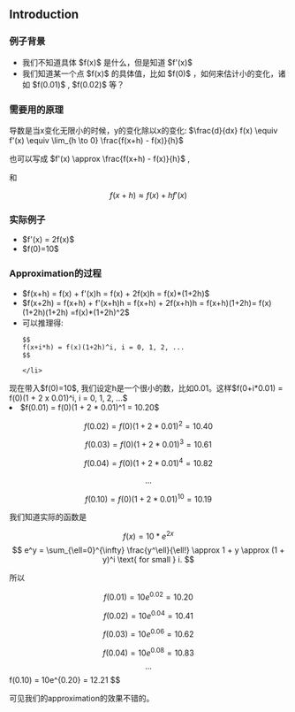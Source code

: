 <h2>Introduction</h2>
<h3> 例子背景 </h3>
<ul>
<li>我们不知道具体 $f(x)$ 是什么，但是知道 $f'(x)$ </li>
<li>我们知道某一个点 $f(x)$ 的具体值，比如 $f(0)$ ，如何来估计小的变化，诸如 $f(0.01)$ , $f(0.02)$ 等？</li>
</ul>

<h3>需要用的原理</h3>
导数是当x变化无限小的时候，y的变化除以x的变化: 
$\frac{d}{dx} f(x) \equiv f'(x) \equiv \lim_{h \to 0} \frac{f(x+h) - f(x)}{h}$

也可以写成 $f'(x) \approx \frac{f(x+h) - f(x)}{h}$ , 

和

$$
f(x+h) \approx f(x) + h f'(x)
$$

<h3>实际例子</h3>
<ul>
  <li>$f'(x) = 2f(x)$</li>
  <li>$f(0)=10$</li>
</ul>
 
<h3>Approximation的过程</h3>
<ul>
  <li>$f(x+h) = f(x) + f'(x)h = f(x) + 2f(x)h = f(x)*(1+2h)$</li>
  <li>$f(x+2h) = f(x+h) + f'(x+h)h = f(x+h) + 2f(x+h)h = f(x+h)(1+2h)= f(x)(1+2h)(1+2h) =f(x)*(1+2h)^2$</li>
  <li>可以推理得:
    
    $$
    f(x+i*h) = f(x)(1+2h)^i, i = 0, 1, 2, ...
    $$
    
    </li>
</ul>
现在带入$f(0)=10$, 我们设定h是一个很小的数，比如0.01。这样$f(0+i*0.01) = f(0)(1 + 2 x 0.01)^i, i = 0, 1, 2, ...$
<ur>
  <li>$f(0.01) = f(0)(1 + 2 * 0.01)^1 =  10.20$</li>


$$ f(0.02) = f(0)(1 + 2 * 0.01)^2 =  10.40 $$

$$ f(0.03) = f(0)(1 + 2 * 0.01)^3 =  10.61 $$

$$ f(0.04) = f(0)(1 + 2 * 0.01)^4 =  10.82 $$

$$ ... $$

$$ f(0.10) = f(0)(1 + 2 * 0.01)^{10} =  10.19 $$

我们知道实际的函数是

$$
f(x) = 10*e^{2x}
$$
$$
e^y = \sum_{\ell=0}^{\infty} \frac{y^\ell}{\ell!} \approx 1 + y \approx (1 + y)^i \text{ for small } i.
$$

所以

$$ 
f(0.01) = 10e^{0.02} = 10.20 
$$

$$
f(0.02) = 10e^{0.04} = 10.41
$$

$$
f(0.03) = 10e^{0.06} = 10.62 
$$

$$
f(0.04) = 10e^{0.08} = 10.83 
$$
$$
...
$$ 
f(0.10) = 10e^{0.20} = 12.21
$$

可见我们的approximation的效果不错的。












